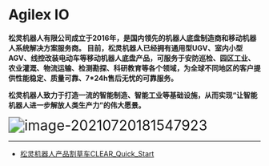 # Agilex IO

 **松灵机器人有限公司成立于2016年，是国内领先的机器人底盘制造商和移动机器人系统解决方案服务商。 目前，松灵机器人已经拥有通用型UGV、室内小型AGV、线控改装电动车等移动机器人底盘产品，可服务于安防巡检、园区工业、农业灌溉、物流运输、检测勘探、科研教育等各个领域，为全球不同地区的客户提供性能稳定、质量可靠、7*24h售后无忧的可靠服务。**

**松灵机器人致力于打造一流的智能制造、智能工业等基础设施，从而实现“让智能机器人进一步解放人类生产力”的伟大愿景。**

<img src="C:\Users\zhiqiang.xie\Desktop\AgileX\Code\agilex.io\image\image-20210720181547923.png" alt="image-20210720181547923" style="zoom:200%;" />

------



* [松灵机器人产品割草车CLEAR_Quick_Start](https://agilexrobotics.gitbook.io/agilex/)

